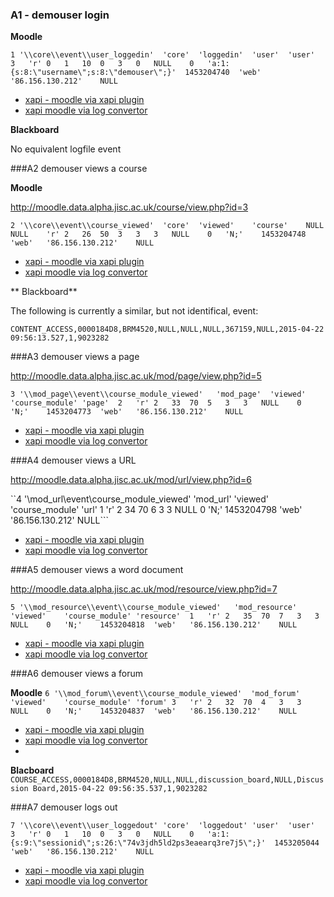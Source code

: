 ### A1 - demouser login

**Moodle**

``1	'\\core\\event\\user_loggedin'	'core'	'loggedin'	'user'	'user'	3	'r'	0	1	10	0	3	0	NULL	0	'a:1:{s:8:\"username\";s:8:\"demouser\";}'	1453204740	'web'	'86.156.130.212'	NULL``

* [xapi - moodle via xapi plugin](manual/A1.js)
* [xapi moodle via log convertor](auto/A1.js)

**Blackboard**

No equivalent logfile event

###A2 demouser views a course

**Moodle**

http://moodle.data.alpha.jisc.ac.uk/course/view.php?id=3

``2	'\\core\\event\\course_viewed'	'core'	'viewed'	'course'	NULL	NULL	'r'	2	26	50	3	3	3	NULL	0	'N;'	1453204748	'web'	'86.156.130.212'	NULL``

* [xapi - moodle via xapi plugin](manual/A2.js)
* [xapi moodle via log convertor](auto/A2.js)

** Blackboard**

The following is currently a similar, but not identifical, event:

```CONTENT_ACCESS,0000184D8,BRM4520,NULL,NULL,NULL,367159,NULL,2015-04-22 09:56:13.527,1,9023282```

###A3 demouser views a page

http://moodle.data.alpha.jisc.ac.uk/mod/page/view.php?id=5

``3	'\\mod_page\\event\\course_module_viewed'	'mod_page'	'viewed'	'course_module'	'page'	2	'r'	2	33	70	5	3	3	NULL	0	'N;'	1453204773	'web'	'86.156.130.212'	NULL``

* [xapi - moodle via xapi plugin](manual/A3.js)
* [xapi moodle via log convertor](auto/A3.js)

###A4 demouser views a URL

http://moodle.data.alpha.jisc.ac.uk/mod/url/view.php?id=6

``4	'\\mod_url\\event\\course_module_viewed'	'mod_url'	'viewed'	'course_module'	'url'	1	'r'	2	34	70	6	3	3	NULL	0	'N;'	1453204798	'web'	'86.156.130.212'	NULL```

* [xapi - moodle via xapi plugin](manual/A4.js)
* [xapi moodle via log convertor](auto/A4.js)

###A5 demouser views a word document

http://moodle.data.alpha.jisc.ac.uk/mod/resource/view.php?id=7 

``5	'\\mod_resource\\event\\course_module_viewed'	'mod_resource'	'viewed'	'course_module'	'resource'	1	'r'	2	35	70	7	3	3	NULL	0	'N;'	1453204818	'web'	'86.156.130.212'	NULL``

* [xapi - moodle via xapi plugin](manual/A5.js)
* [xapi moodle via log convertor](auto/A5.js)

###A6  demouser views a forum

**Moodle**
``6	'\\mod_forum\\event\\course_module_viewed'	'mod_forum'	'viewed'	'course_module'	'forum'	3	'r'	2	32	70	4	3	3	NULL	0	'N;'	1453204837	'web'	'86.156.130.212'	NULL``

* [xapi - moodle via xapi plugin](manual/A6.js)
* [xapi moodle via log convertor](auto/A6.js)
* 
**Blacboard**
```COURSE_ACCESS,0000184D8,BRM4520,NULL,NULL,discussion_board,NULL,Discussion Board,2015-04-22 09:56:35.537,1,9023282```


###A7 demouser logs out

``7	'\\core\\event\\user_loggedout'	'core'	'loggedout'	'user'	'user'	3	'r'	0	1	10	0	3	0	NULL	0	'a:1:{s:9:\"sessionid\";s:26:\"74v3jdh5ld2ps3eaearq3re7j5\";}'	1453205044	'web'	'86.156.130.212'	NULL
``
* [xapi - moodle via xapi plugin](manual/A7.js)
* [xapi moodle via log convertor](auto/A7.js)
